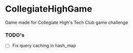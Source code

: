 # CollegiateHighGame

Game made for Collegiate High's Tech Club game challenge

### TODO's

- [ ] Fix query caching in hash_map
